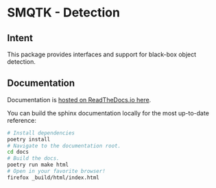 # SMQTK - Detection

## Intent
This package provides interfaces and support for black-box object detection.

## Documentation
Documentation is [hosted on ReadTheDocs.io here](
https://smqtk-detection.readthedocs.io/en/stable/).

You can build the sphinx documentation locally for the most up-to-date
reference:
```bash
# Install dependencies
poetry install
# Navigate to the documentation root.
cd docs
# Build the docs.
poetry run make html
# Open in your favorite browser!
firefox _build/html/index.html
```
